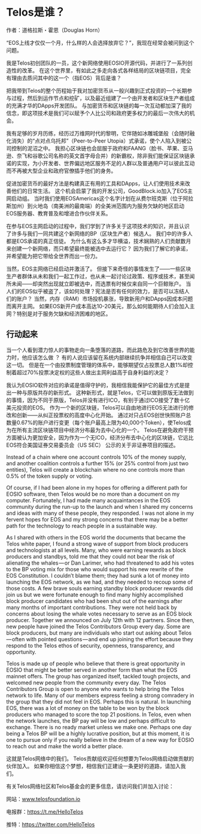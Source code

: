 # Telos是谁？

作者：道格拉斯・霍恩（Douglas Horn）

“EOS上线才仅仅一个月，什么样的人会选择放弃它？”，我现在经常会被问到这个问题。

我是Telos初创团队的一员，这个新网络使用EOSIO开源代码，并进行了一系列创造性的改革。 在这个世界里，有如此之多走向各式各样结局的区块链项目，完全有理由去质问其中的这一个（指EOS）背后是谁？

把我带到Telos的整个历程始于我对加密货币从一般兴趣到正式投资的一个长期参与过程，然后到运作节点和挖矿，以及最近组建了一个由开发者和区块生产者组成的充满才华的DApps开发团队。 与加密货币和区块链的每一次互动都加深了我的信念，即这项技术是我们可以赋予个人比公司和政府更多权力的最后一次伟大的机会。

我有足够的岁月历练，经历过万维网时代的黎明，它伴随如冰雕城堡般（会随时融化消失）的“点对点乌托邦”（Peer-to-Peer Utopia）式承诺，使个人陷入到被公司控制的泥沼之中。 我担心区块链也会屈服于政府和FAANG（脸书、苹果、亚马逊、奈飞和谷歌公司名称的英文首字母合并）的新霸权，除非我们能保证区块链承诺的实现，为小开发者、世界偏远地区服务不足的人群以及普通用户可以彼此互动而不再被大型企业和政府官僚插手他们的身务。

促进加密货币的最好方法是构建真正有用的工具和DApps，让人们使用技术来改善他们的日常生活。 这个机会启蒙了我的开发公司，GoodBlock.io加入了EOS主网启动组。 当时我们使用EOSAmericas这个名字计划在从费尔班克斯（位于阿拉斯加州）到火地岛（南美洲的最南端）的全美洲范围内为服务欠缺的地区启动EOS服务器、教育普及和增进合作伙伴关系。

在参与EOS主网启动的过程中，我们学到了许多关于这项技术的知识，并且认识了许多与我们一同共建这个新网络的BP（区块生产者）候选人。 我们中的许多人都是EOS承诺的真正信徒。 为什么有这么多才华横溢，技术娴熟的人们贡献数月来创建一个新网络，而只希望最终能被选中去运行它？ 因为我们了解它的承诺，并希望能为把它带给全世界而出一份力。

当然，EOS主网络已经启动并激活了。 但接下来奇怪的事情发生了——一些区块生产者群体从未和我们一起工作过，也从未一起讨论过政策、程序或技术，甚至闻所未闻——却突然出现就立即被选中，而选票有时候仅来自同一个巨鲸账户。 当人们的EOS似乎被盗了，该如何处理？宪法是否有任何的效力，是否可以冻结人们的账户？ 当然，内存（RAM）市场投机暴涨，导致新用户和DApps因成本问题而离开主网。 如果EOS新开户成本高达10-20美元，那么如何能期待人们会加入主网？特别是对于服务欠缺和经济困难的地区。

## 行动起来

当一个人看到潜力惊人的事物走向一条堕落的道路，而此路危及到它改善世界的能力时，他应该怎么做 ？ 有的人说应该留在系统内部继续抗争并相信自己可以改变这一切。 但是在一个由投票制度管理的体系中，能够期望仅占投票总人数1%却控制着超过70%投票决定权的这些人做出主网利益高于自身利益的决定？

我认为EOSIO软件对应的承诺是值得守护的，我相信我能保护它的最佳方式是提出一种与原版共存的新形式。 这种新形式，就是Telos，它可以做到原版无法做到的事情，因为不同于原版，Telos并没有进行ICO，有别于通过ICO接受了数十亿美元投资的EOS。 作为一个新的区块链，Telos可以自由地进行EOS无法进行的修改和创新——从纠正投票权的高度中心化开始。 通过对只占EOS创世快照账户总数量0.67%的账户进行变更（每个账户最高上限为40,000个Token），使Telos成为在所有主流区块链项目中经济分布最为去中心化的一个。 Telos在避免政府干预方面被认为更加安全，因为作为一个无ICO，经济分布去中心化的区块链，它远比EOS符合美国证券交易委员会（US SEC） 公示的关于非证券项目的描述。

Instead of a chain where one account controls 10% of the money supply, and another coalition controls a further 15% (or 25% control from just two entities), Telos will create a blockchain where no one controls more than 0.5% of the token supply or voting.

Of course, if I had been alone in my hopes for offering a different path for EOSIO software, then Telos would be no more than a document on my computer. Fortunately, I had made many acquaintances in the EOS community during the run-up to the launch and when I shared my concerns and ideas with many of these people, they responded. I was not alone in my fervent hopes for EOS and my strong concerns that there may be a better path for the technology to reach people in a sustainable way.

As I shared with others in the EOS world the documents that became the Telos white paper, I found a strong wave of support from block producers and technologists at all levels. Many, who were earning rewards as block producers and standbys, told me that they could not bear the risk of alienating the whales — or Dan Larimer, who had threatened to add his votes to the BP voting mix for those who would support his new rewrite of the EOS Constitution. I couldn’t blame them; they had sunk a lot of money into launching the EOS network, as we had, and they needed to recoup some of those costs. A few brave souls earning standby block producer rewards did join us but we were fortunate enough to find many highly accomplished block producer candidates who had been shut out of the earnings after many months of important contributions. They were not held back by concerns about losing the whale votes necessary to serve as an EOS block producer. Together we announced on July 12th with 12 partners. Since then, new people have joined the Telos Contributors Group every day. Some are block producers, but many are individuals who start out asking about Telos — often with pointed questions — and end up joining the effort because they respond to the Telos ethos of security, openness, transparency, and opportunity.

Telos is made up of people who believe that there is great opportunity in EOSIO that might be better served in another form than what the EOS mainnet offers. The group has organized itself, tackled tough projects, and welcomed new people from the community every day. The Telos Contributors Group is open to anyone who wants to help bring the Telos network to life. Many of our members express feeling a strong comradery in the group that they did not feel in EOS. Perhaps this is natural. In launching EOS, there was a lot of money on the table to be won by the block producers who managed to score the top 21 positions. In Telos, even when the network launches, the BP pay will be low and perhaps difficult to exchange. There is no ready market unless we make one. Perhaps one day being a Telos BP will be a highly lucrative position, but at this moment, it is one to pursue only if you really believe in the dream of a new way for EOSIO to reach out and make the world a better place.

这就是Telos网络中的我们。 Telos贡献组欢迎任何想要为Telos网络启动做贡献的伙伴加入。 如果你相信这个梦想，相信我们正建设一条更好的道路，请加入我们。

有关Telos网络社区和Telos基金会的更多信息，请访问我们并加入讨论：

网站：www.telosfoundation.io 

电报群：https://t.me/HelloTelos

推特：https://twitter.com/HelloTelos